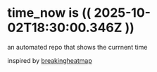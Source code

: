 # time_now is (( 2025-10-02T18:30:00.346Z ))

an automated repo that shows the currnent time

inspired by [breakingheatmap](https://github.com/breakingheatmap/breakingheatmap)